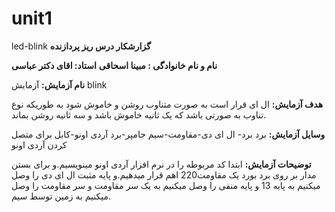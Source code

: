 # unit1
led-blink
**گزارشکار  درس ریز پردازنده**


**نام و نام خانوادگی : مبینا اسحاقی**
**استاد: اقای دکتر عباسی**

**نام آزمایش:** آزمایش blink

**هدف آزمایش:** ال ای قرار است به صورت متناوب روشن و خاموش شود به طوریکه نوع تناوب به صورتی باشد که یک ثانیه خاموش باشد و سه ثانیه روشن بماند.
  
**وسایل آزمایش:** برد برد- ال ای دی-مقاومت-سیم جامپر-برد آردی اونو-کابل برای متصل کردن آردی اونو

**توضیحات آزمایش:** ابتدا کد مربوطه را در نرم افزار آردی اونو مینویسیم.و برای بستن مدار بر روی برد بورد یک مقاومت220 اهم قرار میدهیم.و پایه مثبت  ال ای دی را وصل میکنیم به پایه 13 و پایه منفی را وصل میکنیم به یک سر مقاومت و سر مقاومت را وصل میکنیم به زمین توسط سیم.



